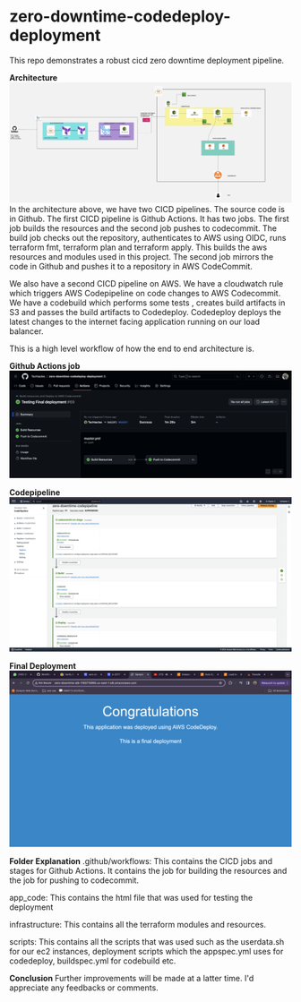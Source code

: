 # zero-downtime-codedeploy-deployment
This repo demonstrates a robust cicd zero downtime deployment pipeline.

**Architecture**
![](images/architecture.jpg)
In the architecture above, we have two CICD pipelines. The source code is in Github. The first CICD pipeline is Github Actions. It has two jobs. The first job builds the resources and the second job pushes to codecommit. The build job  checks out the repository, authenticates to AWS using OIDC, runs terraform fmt, terraform plan and terraform apply. This builds 
the aws resources and modules used in this project. The second job mirrors the code in Github and pushes it to a repository in AWS CodeCommit. 

We also have a second CICD pipeline on AWS. We have a cloudwatch rule which triggers AWS Codepipeline on code changes to AWS Codecommit. We have a codebuild which performs some tests , creates build artifacts in S3 and passes the build artifacts to Codedeploy. Codedeploy deploys the latest changes to the internet facing application running on our load balancer. 

This is a high level workflow of how the end to end architecture is. 

**Github Actions job**
![](images/github_actions_cicd.png)

**Codepipeline**
![](images/codepipeline.png)

**Final Deployment**
![](images/final_deployed_version.png)

**Folder Explanation**
.github/workflows: This contains the CICD jobs and stages for Github Actions. It contains the job for building the resources and the job for pushing to codecommit.

app_code: This contains the html file that was used for testing the deployment

infrastructure: This contains all the terraform modules and resources.

scripts: This contains all the scripts that was used such as the userdata.sh for our ec2 instances, deployment scripts which the appspec.yml uses for codedeploy, buildspec.yml for codebuild etc.

**Conclusion**
Further improvements will be made at a latter time. I'd appreciate any feedbacks or comments.
